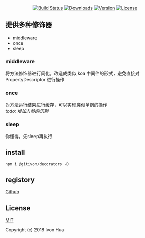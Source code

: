 <p align="center">
  <a href="https://circleci.com/gh/gitivon/decorators/tree/dev"><img src="https://img.shields.io/circleci/project/gitivon/decorators/dev.svg" alt="Build Status"></a>
  <!-- <a href="https://codecov.io/github/vuejs/vue?branch=dev"><img src="https://img.shields.io/codecov/c/github/vuejs/vue/dev.svg" alt="Coverage Status"></a> -->
  <a href="https://www.npmjs.com/package/@gitivon/decorators"><img src="https://img.shields.io/npm/dm/@gitivon/decorators.svg" alt="Downloads"></a>
  <a href="https://www.npmjs.com/package/@gitivon/decorators"><img src="https://img.shields.io/npm/v/@gitivon/decorators.svg" alt="Version"></a>
  <a href="https://www.npmjs.com/package/@gitivon/decorators"><img src="https://img.shields.io/npm/l/@gitivon/decorators.svg" alt="License"></a>
  <!-- <a href="https://chat.@gitivon/decoratorsjs.org/"><img src="https://img.shields.io/badge/chat-on%20discord-7289da.svg" alt="Chat"></a> -->
  <!-- <br> -->
  <!-- <a href="https://saucelabs.com/u/vuejs"><img src="https://saucelabs.com/browser-matrix/vuejs.svg" alt="Sauce Test Status"></a> -->
</p>

## 提供多种修饰器

* middleware
* once
* sleep

### middleware
将方法修饰器进行简化，改造成类似 koa 中间件的形式，避免直接对 PropertyDescriptor 进行操作

### once
对方法运行结果进行缓存，可以实现类似单例的操作  
_todo: 增加入参的识别_

### sleep
你懂得，先sleep再执行

## install

``` shell
npm i @gitivon/decorators -D
```

## registory
[Github](https://github.com/gitivon/decorators)

## License
[MIT](https://opensource.org/licenses/MIT)

Copyright (c) 2018 Ivon Hua